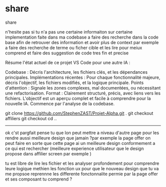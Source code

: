 # share
share

n'hesite pas si tu n'a pas une certaine informaiton sur certaine implementation faite dans ma codebase a faire des recherche dans la code base afin de retrouver des information et avoir plus de context par exemple a faire des recherche de terme ou ficher  cible et les lire pour meiux comprend et faire des suggestion de code tres fin et precise



Résume l'état actuel de ce projet VS Code pour une autre IA :

Codebase : Décris l'architecture, les fichiers clés, et les dépendances principales.
Implémentations récentes : Pour chaque fonctionnalité majeure, décris l'objectif, les fichiers modifiés, et la logique principale.
Points d'attention : Signale les zones complexes, mal documentées, ou nécessitant une refactorisation.
Format : Clairement structuré, précis, avec liens vers les fichiers.
L'objectif est un aperçu complet et facile à comprendre pour la nouvelle IA. Commence par l'analyse de la codebase.


git clone https://github.com/StephenZAST/Projet-Alpha.git .
git checkout affiliers
git checkout 
cd ..


__________________________



ok c'st pargfait pense tu que lon peut mettre a niveau d'autre page pour les rendre aussi meilleure design que jamain ?par exemple la page offer on peut faire en sorte que cette page ai un meilleure design conformement a ce qui est rechercher (meilleure experience utilisateur que le design propose dans affilier screen par exemple )

tu est libre de lire les fichier et les analyser profondement pour comprendre leure logique methien les fonction ux pour que le nouveau design que tu va me propsoe reprennne les differente fonctonnalite permie par la page offer et ses composant tu comprend ?


